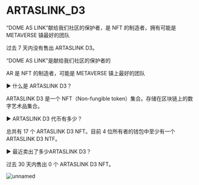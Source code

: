 # ARTASLINK_D3

“DOME AS LINK”献给我们社区的保护者，是 NFT 的制造者，拥有可能是 METAVERSE 镇最好的团队

过去 7 天内没有售出 ARTASLINK D3。

“DOME AS LINK”是献给我们社区的保护者的

AR 是 NFT 的制造者，可能是 METAVERSE 镇上最好的团队

▶ 什么是 ARTASLINK D3？

ARTASLINK D3 是一个 NFT（Non-fungible token）集合。存储在区块链上的数字艺术品集合。

▶ ARTASLINK D3 代币有多少？

总共有 17 个 ARTASLINK D3 NFT。目前 4 位所有者的钱包中至少有一个 ARTASLINK D3 NTF。

▶ 最近卖出了多少ARTASLINK D3？

过去 30 天内售出 0 个 ARTASLINK D3 NFT。

![unnamed](unnamed.gif)
